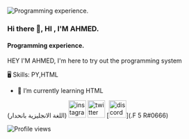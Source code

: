 ![Programming experience.](https://cdn.discordapp.com/attachments/815157178313736196/881454217024393266/c523442b8cc9a305e3dfa12d60857d8e.jpg)

### Hi there 👋, HI , I'M AHMED.
#### Programming experience.

HEY I'M AHMED, 
I'm here to try out the programming system

🖥 Skills: PY,HTML

- 🌱 I’m currently learning HTML 

(اللغة الانجليزية بانحدار)
[<img src='https://cdn.jsdelivr.net/npm/simple-icons@3.0.1/icons/instagram.svg' alt='instagram' height='40'>](https://www.instagram.com/ifkhrx/)  [<img src='https://cdn.jsdelivr.net/npm/simple-icons@3.0.1/icons/twitter.svg' alt='twitter' height='40'>](https://twitter.com/ignp)  [<img src='https://cdn.jsdelivr.net/npm/simple-icons@3.0.1/icons/discord.svg' alt='discord' height='40'>](.F 5 R#0666)  

![Profile views](https://gpvc.arturio.dev/0fn)  
